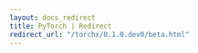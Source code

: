 ```yaml
---
layout: docs_redirect
title: PyTorch | Redirect
redirect_url: "/torchx/0.1.0.dev0/beta.html"
---
```

